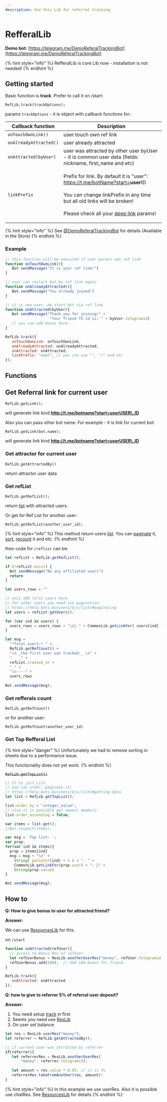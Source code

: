 ```yaml
---
description: Use this Lib for referral tracking.
---
```


# RefferalLib

**Demo bot:** [https://telegram.me/DemoReferalTrackingBot](https://telegram.me/DemoReferalTrackingBot)

{% hint style="info" %}
RefferalLib is core Lib now - installation is not needed!
{% endhint %}

## Getting started

Basic function is **track**. Prefer to call it on /start:

`RefLib.track(trackOptions);`

params `trackOptions` - it is object with callback functions for:

| **Callback function**  | **Description**                                                                                                                                                                                                                                                                                       |
| ---------------------- | ----------------------------------------------------------------------------------------------------------------------------------------------------------------------------------------------------------------------------------------------------------------------------------------------------- |
| `onTouchOwnLink()`     | user touch own ref link                                                                                                                                                                                                                                                                               |
| `onAlreadyAttracted()` | user already attracted                                                                                                                                                                                                                                                                                |
| `onAttracted(byUser)`  | user was attracted by other user byUser - it is common user data (fields: nickname, first\_name and etc)                                                                                                                                                                                              |
| `linkPrefix`           | <p>Prefix for link. By default it is "user":<br>https://t.me/botName?start=<strong>user</strong>ID<br><br>You can change linkPrefix in any time but all old links will be broken!<br><br>Please check all your <a href="../deep-linking-pass-any-params-on-bot-starting.md">deep link</a> params!</p> |

{% hint style="info" %}
See [@DemoReferalTrackingBot](https://telegram.me/DemoReferalTrackingBot?start=FromLibPage) for details (Available in the Store)
{% endhint %}

### Example

```javascript
// this function will be executed if user poress own ref link
function onTouchOwnLink(){
   Bot.sendMessage("It is your ref link!")
}

// user can restart bot by ref link again
function onAlreadyAttracted(){
   Bot.sendMessage("You already joined")
}

// it is new user. He start bot via ref link
function onAttracted(byUser){
   Bot.sendMessage("Thank you for joining!" +
                    "Your friend TG id is: " + byUser.telegramid)
   // you can add bonus here...
}

RefLib.track({
   onTouchOwnLink: onTouchOwnLink,
   onAlreadyAttracted: onAlreadyAttracted,
   onAttracted: onAttracted,
   linkPrefix: "user", // you can use "", "r" and etc
});
```

## Functions

## Get Referral link for current user

`RefLib.getLink();`&#x20;

will generate link kind **http://t.me/botname?start=userUSER\_ID**

Also you can pass other bot name. For example - it is link for current bot:

`RefLib.getLink(bot.name);`&#x20;

will generate link kind **http://t.me/botname?start=userUSER\_ID**





### Get attractor for current user

`RefLib.getAttractedBy()`&#x20;

return attractor user data





### Get refList

`RefLib.getRefList();`&#x20;

return [list](../bjs/lists/) with attracted users.



Or get for Ref List for another user:

`RefLib.getRefList(another_user_id);`

{% hint style="info" %}
This method return users [list](../bjs/lists/). You can [paginate](../bjs/lists/#paginating) it, [sort](../bjs/lists/#ordering), [recount](../bjs/lists/#recount-list) it and etc.
{% endhint %}

then code  for `/reflist` can be:

```javascript
let refList = RefLib.getRefList();

if (!refList.exist) {
  Bot.sendMessage("No any affiliated users")
  return
}

let users_rows = ""

// only 100 first users here
// for other users you need use pagination:
// https://help.bots.business/bjs/lists#paginating
let users = refList.getUsers();

for (var ind in users) {
  users_rows = users_rows + "\n👤 " + CommonLib.getLinkFor( users[ind] )
}

let msg =
  "*Total users:* " +
  RefLib.getRefCount() +
  "\n _the first user was tracked:_ \n" +
  "   _" +
  refList.created_at +
  "_" +
  "\n----" +
  users_rows
  
Bot.sendMessage(msg);
```



### Get refferals count

`RefLib.getRefCount()`

or for another user:

`RefLib.getRefCount(another_user_id)`





### Get Top Refferal List

{% hint style="danger" %}
Unfortunately we had to remove sorting in sheets due to a performance issue.

This functionality does not yet work.
{% endhint %}

~~`RefLib.getTopList()`~~

```javascript
// It is just List
// you can order, paginate it!
// https://help.bots.business/bjs/lists#getting-data 
let list = RefLib.getTopList();

list.order_by = "integer_value";
// olso it is possible get newest members:
list.order_ascending = false;

var items = list.get();
//Bot.inspect(items);

var msg = 'Top list: ';
var prop;
for(var ind in items){
  prop = items[ind]
  msg = msg + "\n" +
    String( parseInt(ind) + 1 ) + ". " + 
    CommonLib.getLinkFor(prop.user) + ": 👨" +
    String(prop.value)
}

Bot.sendMessage(msg);
```

## How to

**Q: How to give bonus to user for attracted friend?**

**Answer:**

We can use [ResourcesLib](https://help.bots.business/libs/resourceslib) for this.

on `/start`

```javascript
function onAttracted(refUser){
  // access to Bonus Res of refUser
  let refUserBonus = ResLib.anotherUserRes("money", refUser.telegramid);
  refUserBonus.add(100);  // add 100 bonus for friend
}

RefLib.track({
   onAttracted: onAttracted
});
```



**Q: how to give to referrer 5% of referral user deposit?**

**Answer:**

1. You need setup [track](https://help.bots.business/libs/refferallib#getting-started) in first
2. Seems you need use [ResLib](https://help.bots.business/libs/resourceslib)
3. On user set balance:

```javascript
let res = ResLib.userRes("money");
let referrer = RefLib.getAttractedBy();

// if current user was attracted by referrer
if(referrer){
   let referrerRes = ResLib.anotherUserRes(
       "money", referrer.telegramid);
   
   let amount = res.value * 0.05; // it is 5%
   referrerRes.takeFromAnother(res, amount);
}
```

{% hint style="info" %}
In this example we use userRes. Also it is possible use chatRes. See [ResourcesLib](https://help.bots.business/libs/resourceslib) for details
{% endhint %}
